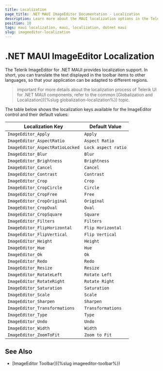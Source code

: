 ```yaml
---
title: Localization
page_title: .NET MAUI ImageEditor Documentation - Localization
description: Learn more about the MAUI localization options in the Telerik UI for .NET MAUI ImageEditor control.
position: 10
tags: maui localization, maui, localization, dotnet maui
slug: imageeditor-localization
---
```


# .NET MAUI ImageEditor Localization

The Telerik ImageEditor for .NET MAUI provides localization support. In short, you can translate the text displayed in the toolbar items to other languages, so that your application can be adapted to different regions.

>important For more details about the localization process of Telerik UI for .NET MAUI components, refer to the common [Globalization and Localization]({%slug globalization-localization%}) topic.

The table below shows the localization keys available for the ImageEditor control and their default values:

| Localization Key | Default Value |
| ----------------- | ------------- |
| `ImageEditor_Apply` | `Apply` |
| `ImageEditor_AspectRatio` | `Aspect Ratio` |
| `ImageEditor_AspectRatioLocked` | `Lock aspect ratio` |
| `ImageEditor_Blur` | `Blur` |
| `ImageEditor_Brightness` | `Brightness`|
| `ImageEditor_Cancel` | `Cancel` |
| `ImageEditor_Contrast` | `Contrast` |
| `ImageEditor_Crop` | `Crop` |
| `ImageEditor_CropCircle` | `Circle` |
| `ImageEditor_CropFree` | `Free` |
| `ImageEditor_CropOriginal` | `Original` |
| `ImageEditor_CropOval` | `Oval` |
| `ImageEditor_CropSquare` | `Square` |
| `ImageEditor_Filters` | `Filters` |
| `ImageEditor_FlipHorizontal` | `Flip Horizontal` |
| `ImageEditor_FlipVertical` | `Flip Vertical` |
| `ImageEditor_Height` | `Height` |
| `ImageEditor_Hue` | `Hue` |
| `ImageEditor_Ok` | `Ok` |
| `ImageEditor_Redo` | `Redo` |
| `ImageEditor_Resize` | `Resize` |
| `ImageEditor_RotateLeft` | `Rotate Left` |
| `ImageEditor_RotateRight` | `Rotate Right` |
| `ImageEditor_Saturation` | `Saturation` |
| `ImageEditor_Scale` | `Scale` |
| `ImageEditor_Sharpen` | `Sharpen` |
| `ImageEditor_Transformations` | `Transformations` |
| `ImageEditor_Type` | `Type` |
| `ImageEditor_Undo` | `Undo` |
| `ImageEditor_Width` | `Width` |
| `ImageEditor_ZoomToFit` | `Zoom to Fit` |


## See Also

- [ImageEditor Toolbar]({%slug imageeditor-toolbar%})